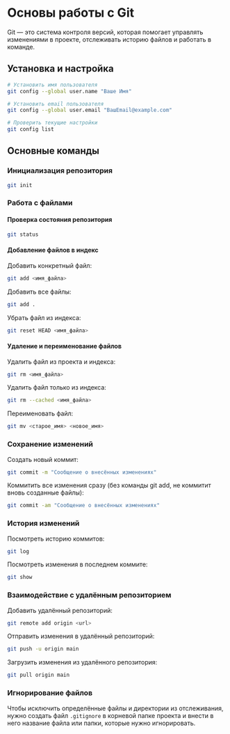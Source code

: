 # Основы работы с Git

Git — это система контроля версий, которая помогает управлять изменениями в проекте, отслеживать историю файлов и работать в команде.

## Установка и настройка

```bash
# Установить имя пользователя
git config --global user.name "Ваше Имя"

# Установить email пользователя
git config --global user.email "ВашEmail@example.com"

# Проверить текущие настройки
git config list
```

## Основные команды

### Инициализация репозитория

```bash
git init
```

### Работа с файлами

#### Проверка состояния репозитория

```bash
git status
```

#### Добавление файлов в индекс

Добавить конкретный файл:

```bash
git add <имя_файла>
```

Добавить все файлы:

```bash
git add .
```

Убрать файл из индекса:

```bash
git reset HEAD <имя_файла>
```

#### Удаление и переименование файлов

Удалить файл из проекта и индекса:

```bash
git rm <имя_файла>
```

Удалить файл только из индекса:

```bash
git rm --cached <имя_файла>
```

Переименовать файл:

```bash
git mv <старое_имя> <новое_имя>
```

### Сохранение изменений

Создать новый коммит:

```bash
git commit -m "Сообщение о внесённых изменениях"
```

Коммитить все изменения сразу (без команды git add, не коммитит вновь созданные файлы):

```bash
git commit -am "Сообщение о внесённых изменениях"
```

### История изменений

Посмотреть историю коммитов:

```bash
git log
```

Посмотреть изменения в последнем коммите:

```bash
git show
```

### Взаимодействие с удалённым репозиторием

Добавить удалённый репозиторий:

```bash
git remote add origin <url>
```

Отправить изменения в удалённый репозиторий:

```bash
git push -u origin main
```

Загрузить изменения из удалённого репозитория:

```bash
git pull origin main
```

### Игнорирование файлов

Чтобы исключить определённые файлы и директории из отслеживания, нужно создать файл `.gitignore` в корневой папке проекта и внести в него название файла или папки, которые нужно игнорировать. 

